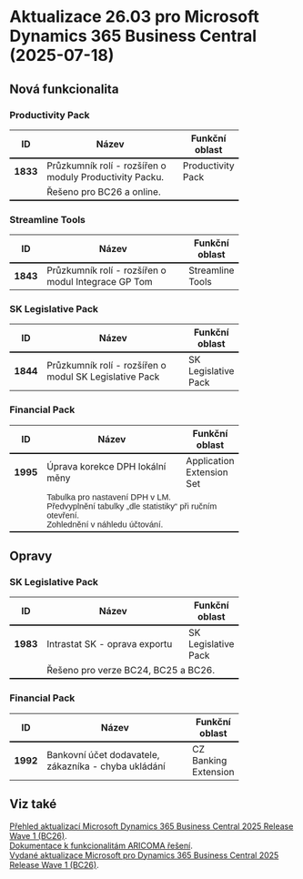 ﻿# Aktualizace 26.03 pro Microsoft Dynamics 365 Business Central (2025-07-18)

## Nová funkcionalita

### Productivity Pack
<table style="width:80%"><tr><th style="width:8%">ID</th><th style="width:70%">Název</th><th style="width:22%">Funkční oblast</th></tr>
<tr>
        <td style="border-top: 2px solid #000;"><b>1833</b></td>
        <td style="border-top: 2px solid #000;">Průzkumník rolí - rozšířen o moduly Productivity Packu.</td>
        <td style="border-top: 2px solid #000;">Productivity Pack</td>
        </tr><tr>
            <td style="border-bottom: 2px solid #000;"></td>
            <td style="border-bottom: 2px solid #000;" colspan="2"><div>Řešeno pro BC26 a online. </div></td>
            </tr> </table>

### Streamline Tools
<table style="width:80%"><tr><th style="width:8%">ID</th><th style="width:70%">Název</th><th style="width:22%">Funkční oblast</th></tr>
<tr>
        <td style="border-top: 2px solid #000;"><b>1843</b></td>
        <td style="border-top: 2px solid #000;">Průzkumník rolí - rozšířen o modul Integrace GP Tom</td>
        <td style="border-top: 2px solid #000;">Streamline Tools</td>
        </tr> </table>

### SK Legislative Pack
<table style="width:80%"><tr><th style="width:8%">ID</th><th style="width:70%">Název</th><th style="width:22%">Funkční oblast</th></tr>
<tr>
        <td style="border-top: 2px solid #000;"><b>1844</b></td>
        <td style="border-top: 2px solid #000;">Průzkumník rolí - rozšířen o modul SK Legislative Pack</td>
        <td style="border-top: 2px solid #000;">SK Legislative Pack</td>
        </tr> </table>

### Financial Pack
<table style="width:80%"><tr><th style="width:8%">ID</th><th style="width:70%">Název</th><th style="width:22%">Funkční oblast</th></tr>
<tr>
        <td style="border-top: 2px solid #000;"><b>1995</b></td>
        <td style="border-top: 2px solid #000;">Úprava korekce DPH lokální měny</td>
        <td style="border-top: 2px solid #000;">Application Extension Set</td>
        </tr><tr>
            <td style="border-bottom: 2px solid #000;"></td>
            <td style="border-bottom: 2px solid #000;" colspan="2"><div><div style="box-sizing:border-box;"><span style="box-sizing:border-box;color:rgb(36, 36, 36);font-family:Calibri, sans-serif;font-size:11pt;">Tabulka pro nastavení DPH v&nbsp;LM.</span><span style="box-sizing:border-box;font-family:Calibri, sans-serif;font-size:11pt;color:rgb(36, 36, 36);"><br style="box-sizing:border-box;"></span> </div><span style="box-sizing:border-box;font-family:Calibri, sans-serif;font-size:11pt;color:rgb(36, 36, 36);">Předvyplnění tabulky „dle statistiky“ při ručním otevření.</span><br style="box-sizing:border-box;"><span style="box-sizing:border-box;font-family:Calibri, sans-serif;font-size:11pt;color:rgb(36, 36, 36);">Zohlednění v&nbsp;náhledu účtování.</span><br> </div></td>
            </tr> </table>

## Opravy

### SK Legislative Pack
<table style="width:80%"><tr><th style="width:8%">ID</th><th style="width:70%">Název</th><th style="width:22%">Funkční oblast</th></tr>
<tr>
        <td style="border-top: 2px solid #000;"><b>1983</b></td>
        <td style="border-top: 2px solid #000;">Intrastat SK - oprava exportu</td>
        <td style="border-top: 2px solid #000;">SK Legislative Pack</td>
        </tr><tr>
            <td style="border-bottom: 2px solid #000;"></td>
            <td style="border-bottom: 2px solid #000;" colspan="2"><div>Řešeno pro verze BC24, BC25 a BC26. </div></td>
            </tr> </table>

### Financial Pack
<table style="width:80%"><tr><th style="width:8%">ID</th><th style="width:70%">Název</th><th style="width:22%">Funkční oblast</th></tr>
<tr>
        <td style="border-top: 2px solid #000;"><b>1992</b></td>
        <td style="border-top: 2px solid #000;">Bankovní účet dodavatele, zákazníka - chyba ukládání</td>
        <td style="border-top: 2px solid #000;">CZ Banking Extension</td>
        </tr> </table>

## Viz také 

[Přehled aktualizací Microsoft Dynamics 365 Business Central 2025 Release Wave 1 (BC26)](Updates-bc26.md).  
[Dokumentace k funkcionalitám ARICOMA řešení](https://www.aricoma.com/docs/cs-cz/dynamics365/business-central/Solutions/solutions.html).    
[Vydané aktualizace Microsoft pro Dynamics 365 Business Central 2025 Release Wave 1 (BC26)](https://learn.microsoft.com/en-us/dynamics365/business-central/dev-itpro/whatsnew/whatsnew-update-26-1). 

